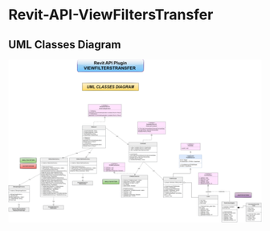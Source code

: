 # Revit-API-ViewFiltersTransfer

## UML Classes Diagram

![UML Diagram](https://github.com/GCRA101/Revit-API-ViewFiltersTransfer/blob/main/UML%20Diagrams/Classes%20Diagram.png?raw=true)
